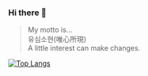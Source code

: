 ### Hi there 👋

> My motto is...  
> 유심소현(唯心所現)  
> A little interest can make changes.

[![Top Langs](https://github-readme-stats.vercel.app/api/top-langs/?username=luke-hanwook&layout=compact)](https://github.com/anuraghazra/github-readme-stats)

<!--
**luke-hanwook/luke-hanwook** is a ✨ _special_ ✨ repository because its `README.md` (this file) appears on your GitHub profile.

Here are some ideas to get you started:

- 🔭 I’m currently working on ...
- 🌱 I’m currently learning ...
- 👯 I’m looking to collaborate on ...
- 🤔 I’m looking for help with ...
- 💬 Ask me about ...
- 📫 How to reach me: ...
- 😄 Pronouns: ...
- ⚡ Fun fact: ...
-->
